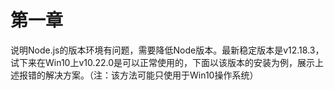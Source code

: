 # 第一章
说明Node.js的版本环境有问题，需要降低Node版本。最新稳定版本是v12.18.3，试下来在Win10上v10.22.0是可以正常使用的，下面以该版本的安装为例，展示上述报错的解决方案。（注：该方法可能只使用于Win10操作系统）
